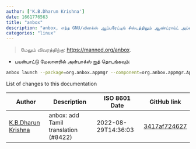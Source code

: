 ```yaml
---
author: ['K.B.Dharun Krishna']
date: 1661776563
title: "anbox"
description: "anbox, எந்த GNU/லினக்ஸ் ஆப்பரேட்டிங் சிஸ்டத்திலும் ஆண்ட்ராய்ட் அப்ளிகேஷன்களை இயக்கும்."
categories: "linux"
---
```

> மேலும் விவரத்திற்கு: <https://manned.org/anbox>.

- பயன்பாட்டு மேலாளரில் அன்பாக்ஸ் ஐத் தொடங்கவும்:

```bash
anbox launch --package=org.anbox.appmgr --component=org.anbox.appmgr.AppViewActivity
```
List of changes to this documentation


Author | Description | ISO 8601 Date | GitHub link
------|-----|-----|-----
[K.B.Dharun Krishna](mailto:kbdharunkrishna@gmail.com) | anbox: add Tamil translation (#8422) | 2022-08-29T14:36:03 | [3417af724627](https://github.com/tldr-pages/tldr/commit/3417af724627e6dd48a6321c8ebc7c991e9c69e5)

